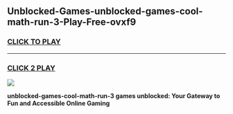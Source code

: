 
## Unblocked-Games-unblocked-games-cool-math-run-3-Play-Free-ovxf9
<h3>
<a href="https://premium76.site?title=unblocked-games-cool-math-run-3&ref=17A">CLICK TO PLAY</a></h3>
<hr>

<h3>
<a href="https://premium76.site?title=unblocked-games-cool-math-run-3&ref=17A">CLICK 2 PLAY</a>
  
</h3>

<a href="https://premium76.site?title=unblocked-games-cool-math-run-3&ref=17A"><img src="https://clearcache.store/games.png"></a>


**unblocked-games-cool-math-run-3 games unblocked: Your Gateway to Fun and Accessible Online Gaming**
